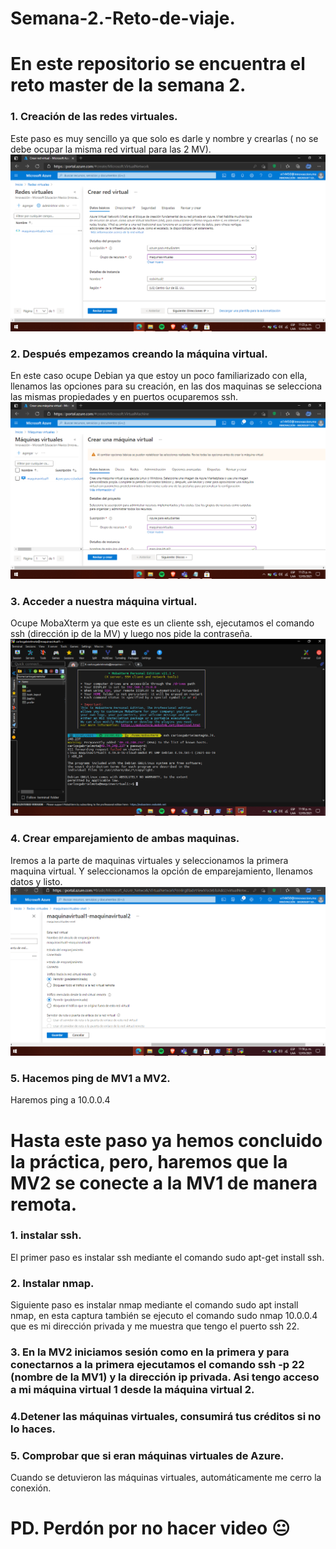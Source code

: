# Semana-2.-Reto-de-viaje.


# En este repositorio se encuentra el reto master de la semana 2.
### 1. Creación de las redes virtuales.
Este paso es muy sencillo ya que solo es darle y nombre y crearlas ( no se debe ocupar la misma red virtual para las 2 MV).
![IMG1](https://github.com/CarlosM5250/Semana-2.-Reto-de-viaje/blob/main/img/Captura%20de%20pantalla%20(508).png)
### 2. Después empezamos creando la máquina virtual.
En este caso ocupe Debian ya que estoy un poco familiarizado con ella, llenamos las opciones para su creación, en las dos maquinas se selecciona las mismas propiedades y en puertos ocuparemos ssh.
![img2](https://github.com/CarlosM5250/Semana-2.-Reto-de-viaje/blob/main/img/Captura%20de%20pantalla%20(509).png)
### 3. Acceder a nuestra máquina virtual.
Ocupe MobaXterm ya que este es un cliente ssh, ejecutamos el comando ssh (dirección ip de la MV) y luego nos pide la contraseña.
![img3](https://github.com/CarlosM5250/Semana-2.-Reto-de-viaje/blob/main/img/Captura%20de%20pantalla%20(512).png)
### 4. Crear emparejamiento de ambas maquinas.
Iremos a la parte de maquinas virtuales y seleccionamos la primera maquina virtual. Y seleccionamos la opción de emparejamiento, llenamos datos y listo.
![img3](https://github.com/CarlosM5250/Semana-2.-Reto-de-viaje/blob/main/img/Captura%20de%20pantalla%20(513).png)
### 5. Hacemos ping de MV1 a MV2.
Haremos ping a 10.0.0.4 

# Hasta este paso ya hemos concluido la práctica, pero, haremos que la MV2 se conecte a la MV1 de manera remota.
### 1. instalar ssh.
El primer paso es instalar ssh mediante el comando sudo apt-get install ssh.
### 2. Instalar nmap.
Siguiente paso es instalar nmap mediante el comando sudo apt install nmap, en esta captura también se ejecuto el comando sudo nmap 10.0.0.4 que es mi dirección privada y me muestra que tengo el puerto ssh 22.

### 3. En la MV2 iniciamos sesión como en la primera y para conectarnos a la primera ejecutamos el comando ssh -p 22 (nombre de la MV1) y la dirección ip privada. Asi tengo acceso a mi máquina virtual 1 desde la máquina virtual 2.

### 4.Detener las máquinas virtuales, consumirá tus créditos si no lo haces.

### 5. Comprobar que si eran máquinas virtuales de Azure.
Cuando se detuvieron las máquinas virtuales, automáticamente me cerro la conexión.

# PD. Perdón por no hacer video 😐

